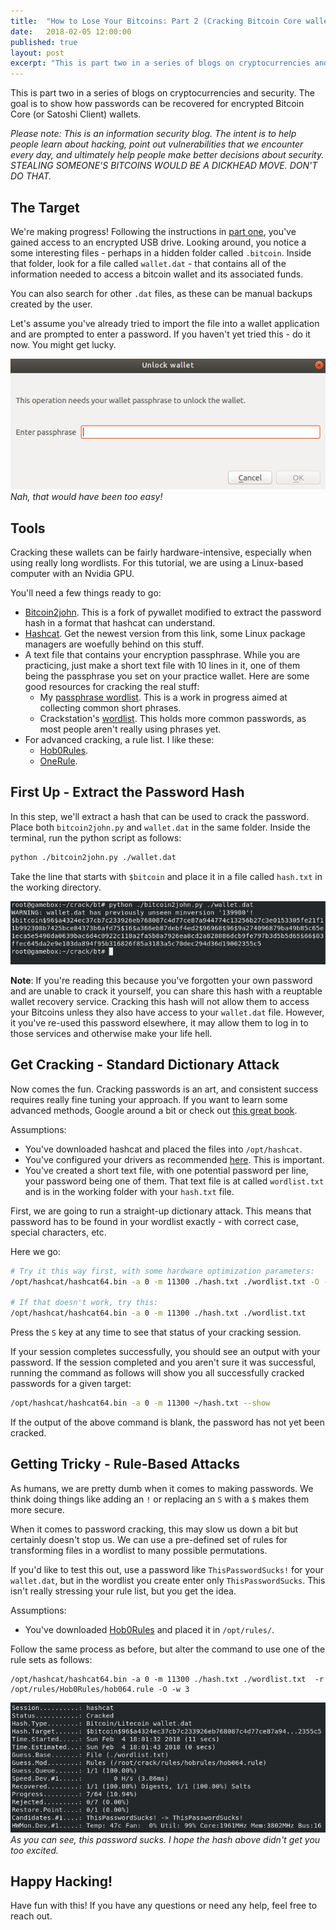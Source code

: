 ```yaml
---
title:  "How to Lose Your Bitcoins: Part 2 (Cracking Bitcoin Core wallet.dat Files)"
date:   2018-02-05 12:00:00
published: true
layout: post
excerpt: "This is part two in a series of blogs on cryptocurrencies and security. The goal is to show how passwords can be recovered for encrypted Bitcoin Core (or Satoshi Client) wallets."
---
```


This is part two in a series of blogs on cryptocurrencies and security. The goal is to show how passwords can be recovered for encrypted Bitcoin Core (or Satoshi Client) wallets.

*Please note: This is an information security blog. The intent is to help people learn about hacking, point out vulnerabilities that we encounter every day, and ultimately help people make better decisions about security. STEALING SOMEONE'S BITCOINS WOULD BE A DICKHEAD MOVE. DON'T DO THAT.*

## The Target
We're making progress! Following the instructions in [part one](/2018/bitcoin1-cracking-usb/), you've gained access to an encrypted USB drive. Looking around, you notice a some interesting files - perhaps in a hidden folder called `.bitcoin`. Inside that folder, look for a file called `wallet.dat` - that contains all of the information needed to access a bitcoin wallet and its associated funds.

You can also search for other `.dat` files, as these can be manual backups created by the user.

Let's assume you've already tried to import the file into a wallet application and are prompted to enter a password. If you haven't yet tried this - do it now. You might get lucky.

![Locked!](/images/post-btc2/locked.png)
*Nah, that would have been too easy!*



## Tools
Cracking these wallets can be fairly hardware-intensive, especially when using really long wordlists. For this tutorial, we are using a Linux-based computer with an Nvidia GPU.

You'll need a few things ready to go:
- [Bitcoin2john](https://raw.githubusercontent.com/magnumripper/JohnTheRipper/bleeding-jumbo/run/bitcoin2john.py). This is a fork of pywallet modified to extract the password hash in a format that hashcat can understand.
- [Hashcat](https://hashcat.net/hashcat/). Get the newest version from this link, some Linux package managers are woefully behind on this stuff.
- A text file that contains your encryption passphrase. While you are practicing, just make a short text file with 10 lines in it, one of them being the passphrase you set on your practice wallet. Here are some good resources for cracking the real stuff:
  - My [passphrase wordlist](https://github.com/initstring/passphrase-cracker). This is a work in progress aimed at collecting common short phrases.
  - Crackstation's [wordlist](https://crackstation.net/buy-crackstation-wordlist-password-cracking-dictionary.htm). This holds more common passwords, as most people aren't really using phrases yet.
- For advanced cracking, a rule list. I like these:
  - [Hob0Rules](https://github.com/praetorian-inc/Hob0Rules).
  - [OneRule](https://github.com/NotSoSecure/password_cracking_rules).

## First Up - Extract the Password Hash
In this step, we'll extract a hash that can be used to crack the password. Place both `bitcoin2john.py` and `wallet.dat` in the same folder. Inside the terminal, run the python script as follows:

```bash
python ./bitcoin2john.py ./wallet.dat
```

Take the line that starts with `$bitcoin` and place it in a file called `hash.txt` in the working directory.

![Hash](/images/post-btc2/hash.png)

**Note**: If you're reading this because you've forgotten your own password and are unable to crack it yourself, you can share this hash with a reuptable wallet recovery service. Cracking this hash will not allow them to access your Bitcoins unless they also have access to your `wallet.dat` file. However, it you've re-used this password elsewhere, it may allow them to log in to those services and otherwise make your life hell.


## Get Cracking - Standard Dictionary Attack
Now comes the fun. Cracking passwords is an art, and consistent success requires really fine tuning your approach. If you want to learn some advanced methods, Google around a bit or check out [this great book](https://www.amazon.com/gp/product/B075QWTYPM).

Assumptions:
- You've downloaded hashcat and placed the files into `/opt/hashcat`.
- You've configured your drivers as recommended [here](https://hashcat.net/wiki/doku.php?id=linux_server_howto). This is important.
- You've created a short text file, with one potential password per line, your password being one of them. That text file is at called `wordlist.txt` and is in the working folder with your `hash.txt` file.

First, we are going to run a straight-up dictionary attack. This means that password has to be found in your wordlist exactly - with correct case, special characters, etc.

Here we go:

```bash
# Try it this way first, with some hardware optimization parameters:
/opt/hashcat/hashcat64.bin -a 0 -m 11300 ./hash.txt ./wordlist.txt -O -w 3

# If that doesn't work, try this:
/opt/hashcat/hashcat64.bin -a 0 -m 11300 ./hash.txt ./wordlist.txt
```

Press the `S` key at any time to see that status of your cracking session.

If your session completes successfully, you should see an output with your password. If the session completed and you aren't sure it was successful, running the command as follows will show you all successfully cracked passwords for a given target:

```bash
/opt/hashcat/hashcat64.bin -a 0 -m 11300 ~/hash.txt --show
```

If the output of the above command is blank, the password has not yet been cracked.

## Getting Tricky - Rule-Based Attacks
As humans, we are pretty dumb when it comes to making passwords. We think doing things like adding an `!` or replacing an `S` with a `$` makes them more secure.

When it comes to password cracking, this may slow us down a bit but certainly doesn't stop us. We can use a pre-defined set of rules for transforming files in a wordlist to many possible permutations.

If you'd like to test this out, use a password like `ThisPasswordSucks!` for your `wallet.dat`, but in the wordlist you create enter only `ThisPasswordSucks`. This isn't really stressing your rule list, but you get the idea.

Assumptions:
- You've downloaded [Hob0Rules](https://github.com/praetorian-inc/Hob0Rules) and placed it in `/opt/rules/`.

Follow the same process as before, but alter the command to use one of the rule sets as follows:

```
/opt/hashcat/hashcat64.bin -a 0 -m 11300 ./hash.txt ./wordlist.txt  -r /opt/rules/Hob0Rules/hob064.rule -O -w 3
```

![Cracked!](/images/post-btc2/btc-cracked.png)
*As you can see, this password sucks. I hope the hash above didn't get you too excited.*

## Happy Hacking!
Have fun with this! If you have any questions or need any help, feel free to reach out.
